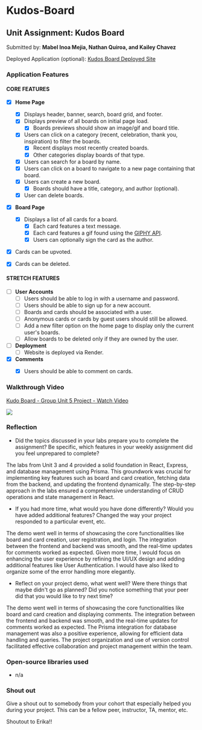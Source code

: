 # Kudos-Board

## Unit Assignment: Kudos Board

Submitted by: **Mabel Inoa Mejia, Nathan Quiroa, and Kailey Chavez**

Deployed Application (optional): [Kudos Board Deployed Site](ADD_LINK_HERE)

### Application Features

#### CORE FEATURES

- [x] **Home Page**
  - [x] Displays header, banner, search, board grid, and footer.
  - [x] Displays preview of all boards on initial page load.
    - [x] Boards previews should show an image/gif and board title.
  - [x] Users can click on a category (recent, celebration, thank you, inspiration) to filter the boards.
    - [x] Recent displays most recently created boards.
    - [x] Other categories display boards of that type.
  - [x] Users can search for a board by name.
  - [x] Users can click on a board to navigate to a new page containing that board.
  - [x] Users can create a new board.
    -[x] Boards should have a title, category, and author (optional).
  - [x] User can delete boards.
  
- [x] **Board Page**
  - [x] Displays a list of all cards for a board.
    -  [x] Each card features a text message.
    -  [x] Each card features a gif found using the [GIPHY API](https://developers.giphy.com/docs/api/).
    -  [x] Users can optionally sign the card as the author.  
-   [x] Cards can be upvoted.
-   [x] Cards can be deleted.


#### STRETCH FEATURES


- [ ] **User Accounts**
  - [ ] Users should be able to log in with a username and password.
  - [ ] Users should be able to sign up for a new account.
  - [ ]  Boards and cards should be associated with a user.
    - [ ]  Anonymous cards or cards by guest users should still be allowed.
  - [ ] Add a new filter option on the home page to display only the current user's boards.
  - [ ] Allow boards to be deleted only if they are owned by the user.
- [ ] **Deployment**
  - [ ] Website is deployed via Render.
- [x] **Comments**
  - [x] Users should be able to comment on cards.


### Walkthrough Video

<div>
    <a href="https://www.loom.com/share/092aa77a8f48464ca7e30698bc434502">
      <p>Kudo Board - Group Unit 5 Project - Watch Video</p>
    </a>
    <a href="https://www.loom.com/share/092aa77a8f48464ca7e30698bc434502">
      <img style="max-width:300px;" src="https://cdn.loom.com/sessions/thumbnails/092aa77a8f48464ca7e30698bc434502-1720052468626-with-play.gif">
    </a>
  </div>

### Reflection

* Did the topics discussed in your labs prepare you to complete the assignment? Be specific, which features in your weekly assignment did you feel unprepared to complete?

The labs from Unit 3 and 4 provided a solid foundation in React, Express, and database management using Prisma. This groundwork was crucial for implementing key features such as board and card creation, fetching data from the backend, and updating the frontend dynamically. The step-by-step approach in the labs ensured a comprehensive understanding of CRUD operations and state management in React.

* If you had more time, what would you have done differently? Would you have added additional features? Changed the way your project responded to a particular event, etc.
  
The demo went well in terms of showcasing the core functionalities like board and card creation, user registration, and login. The integration between the frontend and backend was smooth, and the real-time updates for comments worked as expected. Given more time, I would focus on enhancing the user experience by refining the UI/UX design and adding additional features like User Authentication. I would have also liked to organize some of the error handling more elegantly.

* Reflect on your project demo, what went well? Were there things that maybe didn't go as planned? Did you notice something that your peer did that you would like to try next time?

The demo went well in terms of showcasing the core functionalities like board and card creation and displaying comments. The integration between the frontend and backend was smooth, and the real-time updates for comments worked as expected. The Prisma integration for database management was also a positive experience, allowing for efficient data handling and queries. The project organization and use of version control facilitated effective collaboration and project management within the team.

### Open-source libraries used

- n/a

### Shout out

Give a shout out to somebody from your cohort that especially helped you during your project. This can be a fellow peer, instructor, TA, mentor, etc.

Shoutout to Erika!!

